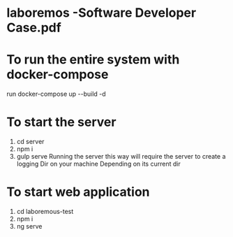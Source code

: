 # laboremos -Software Developer Case.pdf

# To run the entire system with docker-compose
run docker-compose up --build -d

# To start the server
1. cd server 
2. npm i
3. gulp serve
Running the server this way will require the server to create a logging Dir on your machine
Depending on its current dir

# To start web application
1. cd laboremous-test
2. npm i
3. ng serve

